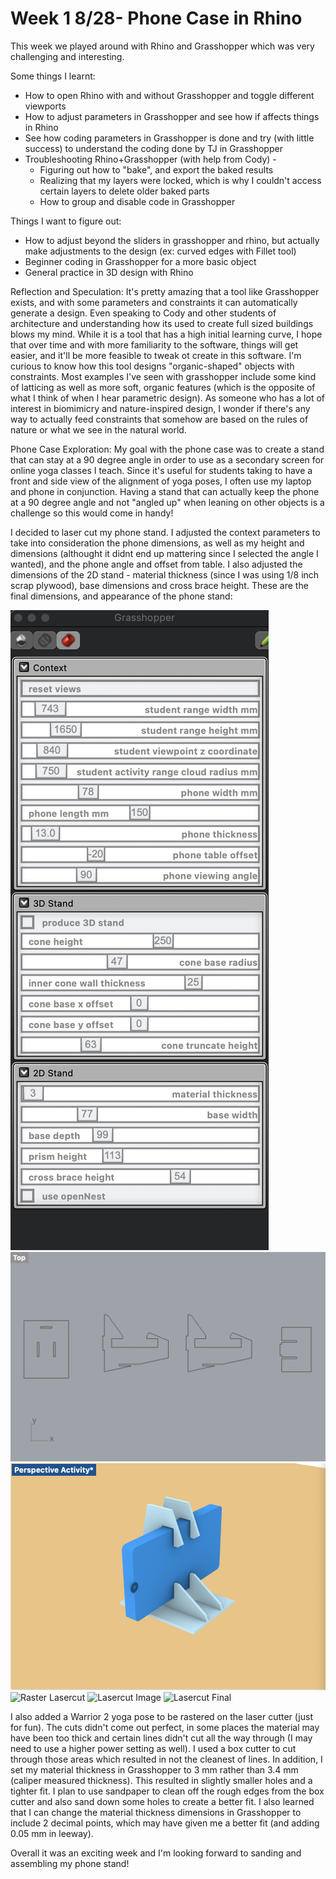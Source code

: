 # Week 1 8/28- Phone Case in Rhino #

This week we played around with Rhino and Grasshopper which was very challenging and interesting. 

Some things I learnt:
- How to open Rhino with and without Grasshopper and toggle different viewports
- How to adjust parameters in Grasshopper and see how if affects things in Rhino
- See how coding parameters in Grasshopper is done and try (with little success) to understand the coding done by TJ in Grasshopper
- Troubleshooting Rhino+Grasshopper (with help from Cody) - 
  - Figuring out how to "bake", and export the baked results
  - Realizing that my layers were locked, which is why I couldn't access certain layers to delete older baked parts
  - How to group and disable code in Grasshopper

Things I want to figure out:
- How to adjust beyond the sliders in grasshopper and rhino, but actually make adjustments to the design (ex: curved edges with Fillet tool)
- Beginner coding in Grasshopper for a more basic object
- General practice in 3D design with Rhino

Reflection and Speculation:
It's pretty amazing that a tool like Grasshopper exists, and with some parameters and constraints it can automatically generate a design. Even speaking to Cody and other students of architecture and understanding how its used to create full sized buildings blows my mind. While it is a tool that has a high initial learning curve, I hope that over time and with more familiarity to the software, things will get easier, and it'll be more feasible to tweak ot create in this software. 
I'm curious to know how this tool designs "organic-shaped" objects with constraints. Most examples I've seen with grasshopper include some kind of latticing as well as more soft, organic features (which is the opposite of what I think of when I hear parametric design). As someone who has a lot of interest in biomimicry and nature-inspired design, I wonder if there's any way to actually feed constraints that somehow are based on the rules of nature or what we see in the natural world. 

Phone Case Exploration:
My goal with the phone case was to create a stand that can stay at a 90 degree angle in order to use as a secondary screen for online yoga classes I teach. Since it's useful for students taking to have a front and side view of the alignment of yoga poses, I often use my laptop and phone in conjunction. Having a stand that can actually keep the phone at a 90 degree angle and not "angled up" when leaning on other objects is a challenge so this would come in handy! 

I decided to laser cut my phone stand. I adjusted the context parameters to take into consideration the phone dimensions, as well as my height and dimensions (althought it didnt end up mattering since I selected the angle I wanted), and the phone angle and offset from table. I also adjusted the dimensions of the 2D stand - material thickness (since I was using 1/8 inch scrap plywood), base dimensions and cross brace height. These are the final dimensions, and appearance of the phone stand:

![Grasshopper Settings](Images/1_Grasshopper_Settings.png)
![Rhino Outline](Images/1_Rhino_Outline.png)
![Rhino Render](Images/1_Rhino_Render.png)
![Raster Lasercut](https://vimeo.com/861900527?share=copy)
![Lasercut Image](Images/1_Lasercut_Image.png)
![Lasercut Final](Images/1_Lasercut_Final.png)


I also added a Warrior 2 yoga pose to be rastered on the laser cutter (just for fun). The cuts didn't come out perfect, in some places the material may have been too thick and certain lines didn't cut all the way through (I may need to use a higher power setting as well). I used a box cutter to cut through those areas which resulted in not the cleanest of lines. In addition, I set my material thickness in Grasshopper to 3 mm rather than 3.4 mm (caliper measured thickness). This resulted in slightly smaller holes and a tighter fit. I plan to use sandpaper to clean off the rough edges from the box cutter and also sand down some holes to create a better fit. I also learned that I can change the material thickness dimensions in Grasshopper to include 2 decimal points, which may have given me a better fit (and adding 0.05 mm in leeway). 

Overall it was an exciting week and I'm looking forward to sanding and assembling my phone stand! 
